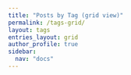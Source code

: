 ```yaml
---
title: "Posts by Tag (grid view)"
permalink: /tags-grid/
layout: tags
entries_layout: grid
author_profile: true
sidebar:
  nav: "docs"
---
```

